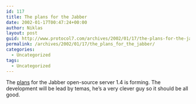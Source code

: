 ```yaml
---
id: 117
title: The plans for the Jabber
date: 2002-01-17T00:47:24+00:00
author: Niklas
layout: post
guid: http://www.protocol7.com/archives/2002/01/17/the-plans-for-the-jabber/
permalink: /archives/2002/01/17/the_plans_for_the_jabber/
categories:
  - Uncategorized
tags:
  - Uncategorized
---
```

<div class='microid-d6203b1ad70fef23fb58abb7e5f0815e227692b5'>
  <p>
    The <a href="http://mailman.jabber.org/pipermail/jdev/2002-January/009808.html">plans</a> for the Jabber open-source server 1.4 is forming. The development will be lead by temas, he&#8217;s a very clever guy so it should be all good.
  </p>
</div>
